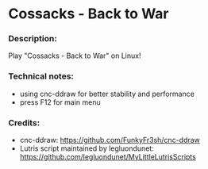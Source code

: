 # Cossacks - Back to War
### Description:
Play "Cossacks - Back to War" on Linux!
### Technical notes:
- using cnc-ddraw for better stability and performance
- press F12 for main menu
### Credits:
- cnc-ddraw: https://github.com/FunkyFr3sh/cnc-ddraw
- Lutris script maintained by legluondunet: https://github.com/legluondunet/MyLittleLutrisScripts
